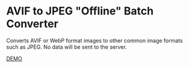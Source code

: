 # AVIF to JPEG "Offline" Batch Converter
Converts AVIF or WebP format images to other common image formats such as JPEG.
No data will be sent to the server.

<a href="https://gitcobra.github.io/avif2jpeg/dist/">DEMO</a>

